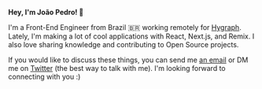 **Hey, I'm João Pedro! 👋**

I'm a Front-End Engineer from Brazil 🇧🇷  working remotely for [Hygraph](https://hygraph.com). Lately, I'm making a lot of cool applications with React, Next.js, and Remix. I also love sharing knowledge and contributing to Open Source projects.

If you would like to discuss these things, you can send me [an email](mailto:hey@joaopedro.dev) or DM me on [Twitter](https://twitter.com/jpedroschmitz) (the best way to talk with me). I'm looking forward to connecting with you :)
